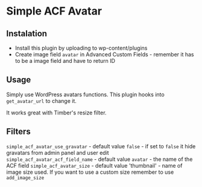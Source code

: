 # Simple ACF Avatar

## Instalation 
- Install this plugin by uploading to wp-content/plugins
- Create image field `avatar` in Advanced Custom Fields - remember it has to be a image field and have to return ID

## Usage
Simply use WordPress avatars functions. This plugin hooks into `get_avatar_url` to change it.

It works great with Timber's resize filter.

## Filters
`simple_acf_avatar_use_gravatar` - default value `false` - if set to `false` it hide gravatars from admin panel and user edit
`simple_acf_avatar_acf_field_name` - default value `avatar` - the name of the ACF field
`simple_acf_avatar_size` - default value 'thumbnail' - name of image size used. If you want to use a custom size remember to use `add_image_size`
